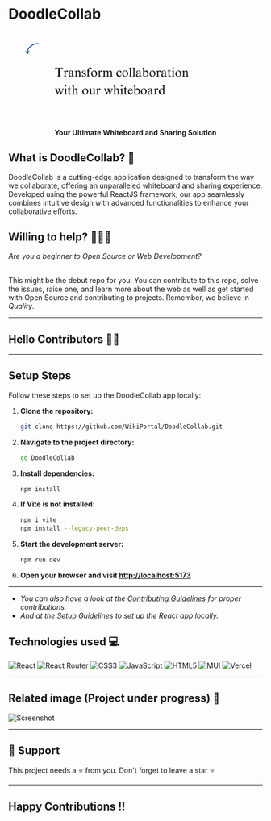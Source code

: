 # DoodleCollab

<div align="center">
  <img src="https://github.com/WikiPortal/DoodleCollab/blob/main/src/assets/ReadMe/doodleCollab.gif" alt="DoodleCollab">
</div>

<h4 align="center">Your Ultimate Whiteboard and Sharing Solution</h4>

## What is DoodleCollab? 🤔

DoodleCollab is a cutting-edge application designed to transform the way we collaborate, offering an unparalleled whiteboard and sharing experience. Developed using the powerful ReactJS framework, our app seamlessly combines intuitive design with advanced functionalities to enhance your collaborative efforts.

## Willing to help? 👩🏻‍💻

*Are you a beginner to Open Source or Web Development?*  
<br/>

This might be the debut repo for you. You can contribute to this repo, solve the issues, raise one, and learn more about the web as well as get started with Open Source and contributing to projects. Remember, we believe in *Quality*.

---

## Hello Contributors 👋🏻

---

## Setup Steps

Follow these steps to set up the DoodleCollab app locally:

1. **Clone the repository:**
   ```bash
   git clone https://github.com/WikiPortal/DoodleCollab.git
   ```

2. **Navigate to the project directory:**
   ```bash
   cd DoodleCollab
   ```

3. **Install dependencies:**
   ```bash
   npm install
   ```

4. **If Vite is not installed:**
   ```bash
   npm i vite
   npm install --legacy-peer-deps
   ```

5. **Start the development server:**
   ```bash
   npm run dev
   ```

6. **Open your browser and visit [http://localhost:5173](http://localhost:5173)**

---

- *You can also have a look at the [Contributing Guidelines](CONTRIBUTING.md) for proper contributions.*
- *And at the [Setup Guidelines](rules/Setup.md) to set up the React app locally.*

## Technologies used 💻

![React](https://img.shields.io/badge/react-%2320232a.svg?style=for-the-badge&logo=react&logoColor=%2361DAFB)
![React Router](https://img.shields.io/badge/React_Router-CA4245?style=for-the-badge&logo=react-router&logoColor=white)
![CSS3](https://img.shields.io/badge/css3-%231572B6.svg?style=for-the-badge&logo=css3&logoColor=white)
![JavaScript](https://img.shields.io/badge/javascript-%23323330.svg?style=for-the-badge&logo=javascript&logoColor=%23F7DF1E)
![HTML5](https://img.shields.io/badge/html5-%23E34F26.svg?style=for-the-badge&logo=html5&logoColor=white)
![MUI](https://img.shields.io/badge/MUI-%23563D7C.svg?style=for-the-badge&logo=MUI&logoColor=white)
![Vercel](https://img.shields.io/badge/vercel-%23000000.svg?style=for-the-badge&logo=vercel&logoColor=#00C7B7)

---

## Related image (Project under progress) 🚧

![Screenshot](https://i.postimg.cc/65rBwdy5/Screenshot.png)

---

## 🙏 Support

This project needs a ⭐ from you. Don't forget to leave a star ⭐

---

## Happy Contributions !!
```

